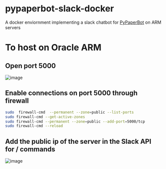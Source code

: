 # pypaperbot-slack-docker
A docker enviornment implementing a slack chatbot for [PyPaperBot](https://github.com/ferru97/PyPaperBot) on ARM servers 


# To host on Oracle ARM

## Open port 5000
![image](https://user-images.githubusercontent.com/6279035/183801116-49ca2392-4ff2-418d-a8b0-21acaf3321ae.png)

## Enable connections on port 5000 through firewall

```bash
sudo  firewall-cmd  --permanent --zone=public --list-ports
sudo firewall-cmd --get-active-zones
sudo firewall-cmd --permanent --zone=public --add-port=5000/tcp
sudo firewall-cmd --reload
```

## Add the public ip of the server in the Slack API for / commands

![image](https://user-images.githubusercontent.com/6279035/183801367-2ad73af9-be20-4b08-9e62-c908b13cc804.png)
